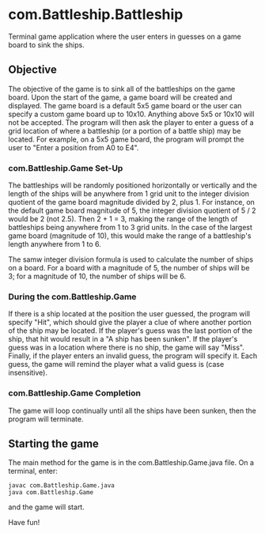 # com.Battleship.Battleship
Terminal game application where the user enters in guesses on a game board to sink the ships.

## Objective
The objective of the game is to sink all of the battleships on the game board. Upon the start of the game, a game board will be created and displayed. The game board is a default 5x5 game board or the user can specify a custom game board up to 10x10. Anything above 5x5 or 10x10 will not be accepted. The program will then ask the player to enter a guess of a grid location of where a battleship (or a portion of a battle ship) may be located. For example, on a 5x5 game board, the program will prompt the user to "Enter a position from A0 to E4".

### com.Battleship.Game Set-Up
The battleships will be randomly positioned horizontally or vertically and the length of the ships will be anywhere from 1 grid unit to the integer division quotient of the game board magnitude divided by 2, plus 1. For instance, on the default game board magnitude of 5, the integer division quotient of 5 / 2 would be 2 (not 2.5). Then 2 + 1 = 3, making the range of the length of battleships being anywhere from 1 to 3 grid units. In the case of the largest game board (magnitude of 10), this would make the range of a battleship's length anywhere from 1 to 6.

The samw integer division formula is used to calculate the number of ships on a board. For a board with a magnitude of 5, the number of ships will be 3; for a magnitude of 10, the number of ships will be 6.

### During the com.Battleship.Game
If there is a ship located at the position the user guessed, the program will specify "Hit", which should give the player a clue of where another portion of the ship may be located. If the player's guess was the last portion of the ship, that hit would result in a "A ship has been sunken". If the player's guess was in a location where there is no ship, the game will say "Miss". Finally, if the player enters an invalid guess, the program will specify it. Each guess, the game will remind the player what a valid guess is (case insensitive).

### com.Battleship.Game Completion
The game will loop continually until all the ships have been sunken, then the program will terminate.

## Starting the game
The main method for the game is in the com.Battleship.Game.java file. On a terminal, enter:
```
javac com.Battleship.Game.java
java com.Battleship.Game
```
and the game will start.

Have fun!


